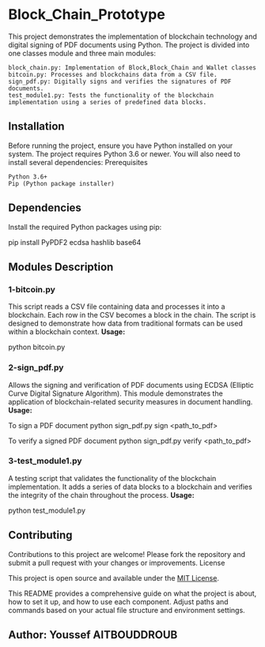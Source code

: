 # Block_Chain_Prototype
This project demonstrates the implementation of blockchain technology and digital signing of PDF documents using Python. The project is divided into one classes module and three main modules:

    block_chain.py: Implementation of Block,Block_Chain and Wallet classes
    bitcoin.py: Processes and blockchains data from a CSV file.
    sign_pdf.py: Digitally signs and verifies the signatures of PDF documents.
    test_module1.py: Tests the functionality of the blockchain implementation using a series of predefined data blocks.

## Installation

Before running the project, ensure you have Python installed on your system. The project requires Python 3.6 or newer. You will also need to install several dependencies:
Prerequisites

    Python 3.6+
    Pip (Python package installer)

## Dependencies

Install the required Python packages using pip:


pip install PyPDF2 ecdsa hashlib base64

## Modules Description
### 1-bitcoin.py

This script reads a CSV file containing data and processes it into a blockchain. Each row in the CSV becomes a block in the chain. The script is designed to demonstrate how data from traditional formats can be used within a blockchain context.
**Usage:**

python bitcoin.py

### 2-sign_pdf.py

Allows the signing and verification of PDF documents using ECDSA (Elliptic Curve Digital Signature Algorithm). This module demonstrates the application of blockchain-related security measures in document handling.
**Usage:**


To sign a PDF document
python sign_pdf.py sign <path_to_pdf>

To verify a signed PDF document
python sign_pdf.py verify <path_to_pdf> <signature>

### 3-test_module1.py

A testing script that validates the functionality of the blockchain implementation. It adds a series of data blocks to a blockchain and verifies the integrity of the chain throughout the process.
**Usage:**

python test_module1.py


## Contributing

Contributions to this project are welcome! Please fork the repository and submit a pull request with your changes or improvements.
License

This project is open source and available under the [MIT License](https://opensource.org/license/mit).

This README provides a comprehensive guide on what the project is about, how to set it up, and how to use each component. Adjust paths and commands based on your actual file structure and environment settings.

## Author: Youssef AITBOUDDROUB

